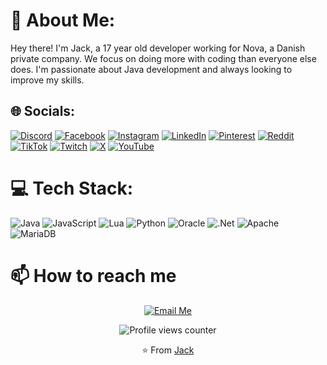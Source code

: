 # 💫 About Me:
Hey there! I'm Jack, a 17 year old developer working for Nova, a Danish private company. We focus on doing more with coding than everyone else does. I'm passionate about Java development and always looking to improve my skills.

## 🌐 Socials:
[![Discord](https://img.shields.io/badge/Discord-%237289DA.svg?logo=discord&logoColor=white)](https://discord.gg/jackharvest) [![Facebook](https://img.shields.io/badge/Facebook-%231877F2.svg?logo=Facebook&logoColor=white)](https://facebook.com/jackharvest) [![Instagram](https://img.shields.io/badge/Instagram-%23E4405F.svg?logo=Instagram&logoColor=white)](https://instagram.com/jackharvest) [![LinkedIn](https://img.shields.io/badge/LinkedIn-%230077B5.svg?logo=linkedin&logoColor=white)](https://linkedin.com/in/jackharvest) [![Pinterest](https://img.shields.io/badge/Pinterest-%23E60023.svg?logo=Pinterest&logoColor=white)](https://pinterest.com/jackharvest) [![Reddit](https://img.shields.io/badge/Reddit-%23FF4500.svg?logo=Reddit&logoColor=white)](https://reddit.com/user/jackharvest) [![TikTok](https://img.shields.io/badge/TikTok-%23000000.svg?logo=TikTok&logoColor=white)](https://tiktok.com/@jackharvest) [![Twitch](https://img.shields.io/badge/Twitch-%239146FF.svg?logo=Twitch&logoColor=white)](https://twitch.tv/jackharvest) [![X](https://img.shields.io/badge/X-black.svg?logo=X&logoColor=white)](https://x.com/jackharvest) [![YouTube](https://img.shields.io/badge/YouTube-%23FF0000.svg?logo=YouTube&logoColor=white)](https://youtube.com/@jackharvest) 

# 💻 Tech Stack:
![Java](https://img.shields.io/badge/java-%23ED8B00.svg?style=for-the-badge&logo=openjdk&logoColor=white) ![JavaScript](https://img.shields.io/badge/javascript-%23323330.svg?style=for-the-badge&logo=javascript&logoColor=%23F7DF1E) ![Lua](https://img.shields.io/badge/lua-%232C2D72.svg?style=for-the-badge&logo=lua&logoColor=white) ![Python](https://img.shields.io/badge/python-3670A0?style=for-the-badge&logo=python&logoColor=ffdd54) ![Oracle](https://img.shields.io/badge/Oracle-F80000?style=for-the-badge&logo=oracle&logoColor=white) ![.Net](https://img.shields.io/badge/.NET-5C2D91?style=for-the-badge&logo=.net&logoColor=white) ![Apache](https://img.shields.io/badge/apache-%23D42029.svg?style=for-the-badge&logo=apache&logoColor=white) ![MariaDB](https://img.shields.io/badge/MariaDB-003545?style=for-the-badge&logo=mariadb&logoColor=white)

# 📫 How to reach me
<div align="center">
  
[![Email Me](https://img.shields.io/badge/Email-D14836?style=for-the-badge&logo=gmail&logoColor=white)](mailto:your.email@example.com)

</div>

<div align="center">
  <img src="https://komarev.com/ghpvc/?username=jackharvest-eu&style=flat-square&color=blue" alt="Profile views counter"/>
  
  ⭐️ From [Jack](https://github.com/jackharvest-eu)
</div>
